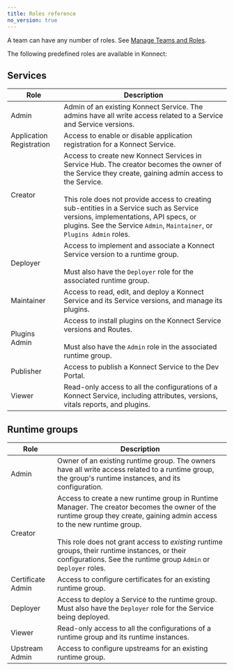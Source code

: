 ```yaml
---
title: Roles reference
no_version: true
---
```


A team can have any number of roles.
See [Manage Teams and Roles](/konnect/org-management/teams-and-roles).

The following predefined roles are available in Konnect:

## Services

| Role                        | Description  |
|-----------------------------|--------------|
| Admin | Admin of an existing Konnect Service. The admins have all write access related to a Service and Service versions. |
| Application Registration | Access to enable or disable application registration for a Konnect Service. |
| Creator | Access to create new Konnect Services in Service Hub. The creator becomes the owner of the Service they create, gaining admin access to the Service. <br><br>This role does not provide access to creating sub-entities in a Service such as Service versions, implementations, API specs, or plugins. See the Service `Admin`, `Maintainer`, or `Plugins Admin` roles. |
| Deployer | Access to implement and associate a Konnect Service version to a runtime group. <br><br> Must also have the `Deployer` role for the associated runtime group. |
| Maintainer | Access to read, edit, and deploy a Konnect Service and its Service versions, and manage its plugins. |
| Plugins Admin | Access to install plugins on the Konnect Service versions and Routes. <br><br> Must also have the `Admin` role in the associated runtime group. |
| Publisher | Access to publish a Konnect Service to the Dev Portal. |
| Viewer | Read-only access to all the configurations of a Konnect Service, including attributes, versions, vitals reports, and plugins. |

## Runtime groups

| Role                        | Description  |
|-----------------------------|--------------|
| Admin | Owner of an existing runtime group. The owners have all write access related to a runtime group, the group's runtime instances, and its configuration. |
| Creator | Access to create a new runtime group in Runtime Manager. The creator becomes the owner of the runtime group they create, gaining admin access to the new runtime group. <br><br>This role does not grant access to _existing_ runtime groups, their runtime instances, or their configurations. See the runtime group `Admin` or `Deployer` roles. |
| Certificate Admin | Access to configure certificates for an existing runtime group. |
| Deployer | Access to deploy a Service to the runtime group. Must also have the `Deployer` role for the Service being deployed.  |
| Viewer | Read-only access to all the configurations of a runtime group and its runtime instances. |
| Upstream Admin | Access to configure upstreams for an existing runtime group. |

<!-- ## Organizations

| Role                        | Description  |
|-----------------------------|--------------|
| Admin | Allows a user to view and manage existing organization settings, including billing/usage. Admins have all write access to organization objects. |
| Creator | Allows a user to create organizations. [*Q: What's stopping a user from creating orgs in general? What does this role actually imply - they can crete new orgs within a company umbrella of orgs?*] |
| Privileged | Privileged users of an existing organization can change system-level configuration, including the organization's license tier, organization status, (and what else?).
| Root |  Allows root access for an existing organization. This role grants write access to all organization objects as well as to all Konnect Services, runtime groups, Dev Portal, Vitals reports, applications, and developers. | -->

<!--
## Portals

| Role                        | Description  |
|-----------------------------|--------------|
| Admin | Owner of an existing Dev Portal instance. The owner has full write access related to any developers and applications in the organization. |
| Maintainer | Edit, view, and delete Dev Portal applications, and view developers. |
| Viewer | Read-only access to Dev Portal developers and applications. | -->

<!-- ## Teams

| Role                        | Description  |
|-----------------------------|--------------|
| Admin | Create, read, update, and delete teams in the organization. Add or remove users and roles to the team. |
| Creator | Create teams in Runtime Manager. |
| Viewer | Read-only access to all the configurations of a team, including attributes, versions, reports, and plugins. | -->

<!-- ## Users

| Role                        | Description  |
|-----------------------------|--------------|
| Admin | Create, read, update, and delete users in the organization. Add or remove users to and from teams. |
| Creator | Invite users to the Konnect organization. |
| Viewer | View users in the Konnect organization, their status, team membership, and individual roles. | -->
